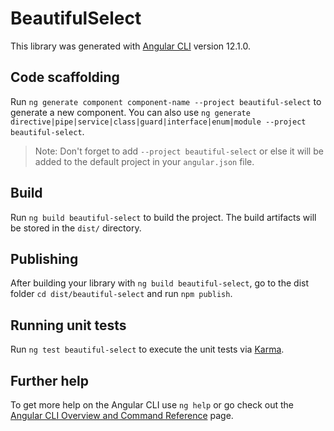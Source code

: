 # BeautifulSelect

This library was generated with [Angular CLI](https://github.com/angular/angular-cli) version 12.1.0.

## Code scaffolding

Run `ng generate component component-name --project beautiful-select` to generate a new component. You can also use `ng generate directive|pipe|service|class|guard|interface|enum|module --project beautiful-select`.
> Note: Don't forget to add `--project beautiful-select` or else it will be added to the default project in your `angular.json` file. 

## Build

Run `ng build beautiful-select` to build the project. The build artifacts will be stored in the `dist/` directory.

## Publishing

After building your library with `ng build beautiful-select`, go to the dist folder `cd dist/beautiful-select` and run `npm publish`.

## Running unit tests

Run `ng test beautiful-select` to execute the unit tests via [Karma](https://karma-runner.github.io).

## Further help

To get more help on the Angular CLI use `ng help` or go check out the [Angular CLI Overview and Command Reference](https://angular.io/cli) page.

